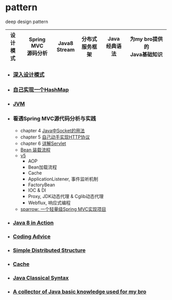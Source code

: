 # pattern
deep design pattern

设计<br/>模式 | Spring MVC<br/>源码分析 | Java8<br/>Stream | 分布式<br/>服务框架 | Java<br/>经典语法 | 为my bro提供的<br/>Java基础知识  
-----|----------------|-------------|----------|----------|--------------------

- ### [深入设计模式](https://github.com/buildupchao/pattern/tree/master/pattern-design/src/main/java/com/pattern/designpattern)

- ### [自己实现一个HashMap](https://github.com/buildupchao/pattern/tree/master/pattern-tutor/pattern-tutor-syntax/src/main/java/com/pattern/tutor/syntax/collection/custom/map)

- ### [JVM](https://github.com/buildupchao/pattern/tree/master/pattern-tutor/pattern-tutor-jvm)

- ### 看透Spring MVC源代码分析与实践
	- chapter 4 [Java中Socket的用法](https://github.com/buildupchao/pattern/tree/master/pattern-tutor/pattern-tutor-springmvc/src/main/java/com/pattern/tutor/deepinspringmvc/socket)
	- chapter 5 [自己动手实现HTTP协议](https://github.com/buildupchao/pattern/tree/master/pattern-tutor/pattern-tutor-springmvc/src/main/java/com/pattern/tutor/deepinspringmvc/http)
	- chapter 6 [详解Servlet](https://blog.csdn.net/qq_17776287/article/details/78118769)
	- [Bean 装载流程](https://github.com/buildupchao/pattern/tree/master/pattern-tutor/pattern-tutor-springmvc/src/main/java/com/pattern/tutor/deepinspringmvc/simple)
	- [v5](https://github.com/buildupchao/pattern/tree/master/pattern-tutor/pattern-tutor-springmvc/src/main/java/com/pattern/tutor/deepinspringmvc/v5)
		- AOP
		- Bean加载流程
		- Cache
		- ApplicationListener, 事件监听机制
		- FactoryBean
		- IOC & DI
		- Proxy, JDK动态代理 & Cglib动态代理
		- Webflux, 响应式编程
	- [sparrow: 一个轻量级Spring MVC实现项目](https://github.com/buildupchao/sparrow)
		

- ### [Java 8 in Action](https://github.com/buildupchao/pattern/tree/master/pattern-tutor/pattern-tutor-syntax/src/main/java/com/pattern/tutor/syntax/action/newfeature/java8)

- ### [Coding Advice](https://github.com/buildupchao/pattern/tree/master/pattern-coding-thinking/src/main/java/com/pattern/codingthinking/adviceoof)

- ### [Simple Distributed Structure](https://github.com/buildupchao/pattern/tree/master/pattern-distribution)

- ### [Cache](https://github.com/buildupchao/pattern/tree/master/pattern-tutor/pattern-tutor-syntax/src/main/java/com/pattern/tutor/syntax/cache)

- ### [Java Classical Syntax](https://github.com/buildupchao/pattern/tree/master/pattern-tutor/pattern-tutor-syntax/src/main/java/com/pattern/tutor/syntax)

- ### [A collector of Java basic knowledge used for my bro](https://github.com/buildupchao/pattern/tree/master/pattern-collector-java)